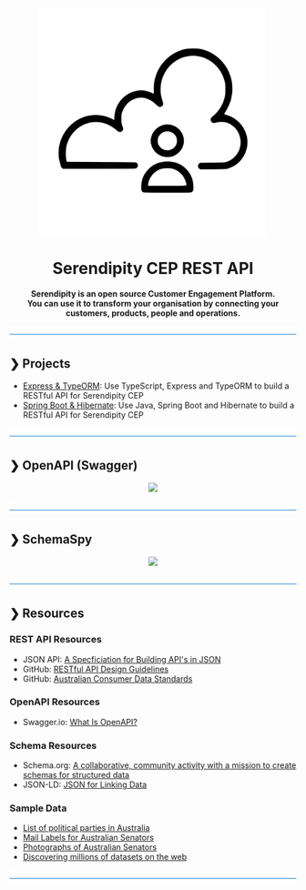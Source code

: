 <p align="center">
  <img src="./serendipity-logo.svg" alt="Serendipity" width="400"/>
</p>

<h1 align="center">Serendipity CEP REST API</h1>

<p align="center">
  <b>Serendipity is an open source Customer Engagement Platform.</b></br>
  <b>You can use it to transform your organisation by connecting your customers, products, people and operations.</b></br>
</p>

![divider](./divider.png)

## ❯ Projects

* [Express & TypeORM](https://github.com/Robinyo/serendipity-api/tree/master/projects/express-typeorm): 
  Use TypeScript, Express and TypeORM to build a RESTful API for Serendipity CEP
* [Spring Boot & Hibernate](https://github.com/Robinyo/serendipity-api/tree/master/projects/spring-boot): 
  Use Java, Spring Boot and Hibernate to build a RESTful API for Serendipity CEP
  
![divider](./divider.png)

## ❯ OpenAPI (Swagger)

<p align="center">
  <img src="https://github.com/Robinyo/serendipity-api/blob/master/screen-shots/redoc.png">
</p>

![divider](./divider.png)

## ❯ SchemaSpy

<p align="center">
  <img src="https://github.com/Robinyo/serendipity-api/blob/master/screen-shots/schema-spy-compact.png">
</p>

![divider](./divider.png)

## ❯ Resources

### REST API Resources

* JSON API: [A Specficiation for Building API's in JSON](https://jsonapi.org/)
* GitHub: [RESTful API Design Guidelines](https://github.com/Robinyo/restful-api-design-guidelines)
* GitHub: [Australian Consumer Data Standards](https://consumerdatastandardsaustralia.github.io/standards/#introduction)

### OpenAPI Resources

* Swagger.io: [What Is OpenAPI?](https://swagger.io/docs/specification/about/)

### Schema Resources

* Schema.org: [A collaborative, community activity with a mission to create schemas for structured data](https://swagger.io/docs/specification/about/)
* JSON-LD: [JSON for Linking Data](https://json-ld.org)

### Sample Data

* [List of political parties in Australia](https://en.wikipedia.org/wiki/List_of_political_parties_in_Australia)
* [Mail Labels for Australian Senators](https://www.aph.gov.au/Senators_and_Members/Guidelines_for_Contacting_Senators_and_Members/Address_labels_and_CSV_files)
* [Photographs of Australian Senators](https://www.aph.gov.au/Senators_and_Members/Senators/Senators_photos)
* [Discovering millions of datasets on the web](https://blog.google/products/search/discovering-millions-datasets-web/)

![divider](./divider.png)

